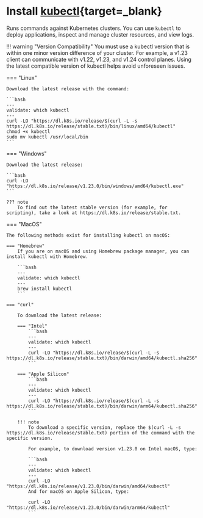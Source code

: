 # Install [kubectl](https://kubernetes.io/docs/tasks/tools/install-kubectl){target=_blank}

Runs commands against Kubernetes clusters. You can use `kubectl` to deploy applications, inspect and manage cluster resources, and view logs.

!!! warning "Version Compatibility"
    You must use a kubectl version that is within one minor version difference of your cluster. For example, a v1.23 client can communicate with v1.22, v1.23, and v1.24 control planes. Using the latest compatible version of kubectl helps avoid unforeseen issues.

=== "Linux"

    Download the latest release with the command:

    ```bash
    ---
    validate: which kubectl
    ---
    curl -LO "https://dl.k8s.io/release/$(curl -L -s https://dl.k8s.io/release/stable.txt)/bin/linux/amd64/kubectl"
    chmod +x kubectl
    sudo mv kubectl /usr/local/bin
    ```

=== "Windows"

    Download the latest release:

    ```bash
    curl -LO "https://dl.k8s.io/release/v1.23.0/bin/windows/amd64/kubectl.exe"
    ```

    ??? note
        To find out the latest stable version (for example, for scripting), take a look at https://dl.k8s.io/release/stable.txt.


=== "MacOS"

    The following methods exist for installing kubectl on macOS:

    === "Homebrew"
        If you are on macOS and using Homebrew package manager, you can install kubectl with Homebrew.
        
        ```bash
        ---
        validate: which kubectl
        ---
        brew install kubectl 
        ```
    
    === "curl"
        
        To download the latest release:

        === "Intel"
            ```bash
            ---
            validate: which kubectl
            ---
            curl -LO "https://dl.k8s.io/release/$(curl -L -s https://dl.k8s.io/release/stable.txt)/bin/darwin/amd64/kubectl.sha256"
            ```
            
        === "Apple Silicon"
            ```bash
            ---
            validate: which kubectl
            ---
            curl -LO "https://dl.k8s.io/release/$(curl -L -s https://dl.k8s.io/release/stable.txt)/bin/darwin/arm64/kubectl.sha256"
            ```

        !!! note
            To download a specific version, replace the $(curl -L -s https://dl.k8s.io/release/stable.txt) portion of the command with the specific version.

            For example, to download version v1.23.0 on Intel macOS, type:

            ```bash
            ---
            validate: which kubectl
            ---
            curl -LO "https://dl.k8s.io/release/v1.23.0/bin/darwin/amd64/kubectl"
            And for macOS on Apple Silicon, type:

            curl -LO "https://dl.k8s.io/release/v1.23.0/bin/darwin/arm64/kubectl"
            ```
    
